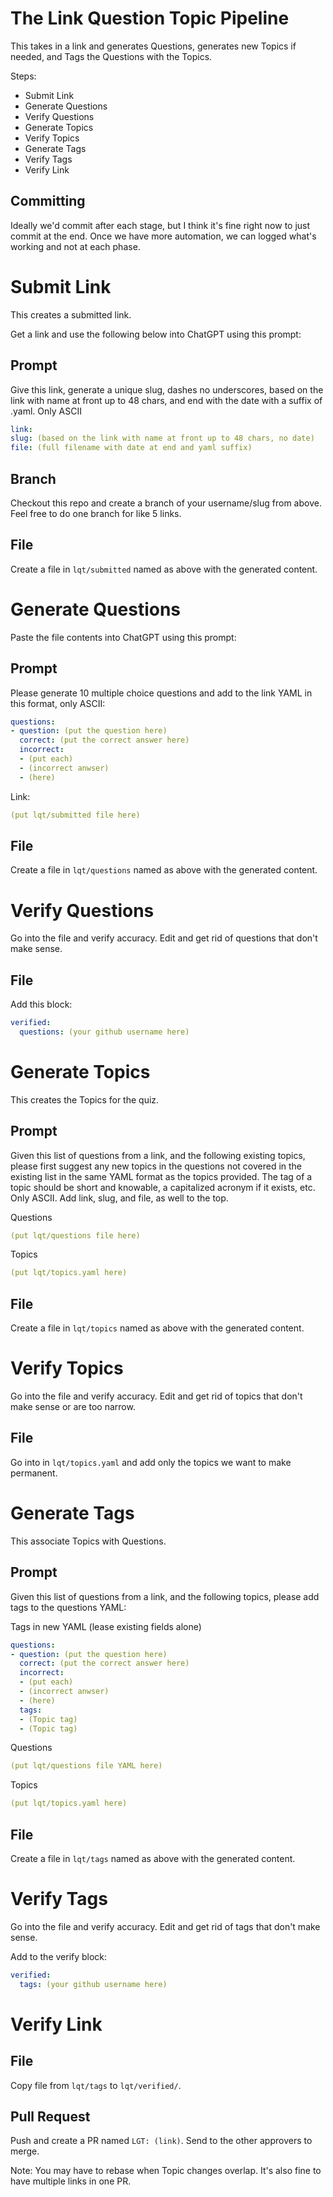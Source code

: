 The Link Question Topic Pipeline
================================

This takes in a link and generates Questions, generates new Topics if needed, and Tags the Questions with the Topics.

Steps:
- Submit Link
- Generate Questions
- Verify Questions
- Generate Topics
- Verify Topics
- Generate Tags
- Verify Tags
- Verify Link

## Committing

Ideally we'd commit after each stage, but I think it's fine right now to just commit at the end. Once we have more automation, we can logged what's working and not at each phase.

# Submit Link

This creates a submitted link.

Get a link and use the following below into ChatGPT using this prompt:

## Prompt

Give this link, generate a unique slug, dashes no underscores, based on the link with name at front up to 48 chars, and end with the date with a suffix of .yaml. Only ASCII

```yaml
link:
slug: (based on the link with name at front up to 48 chars, no date)
file: (full filename with date at end and yaml suffix)
```

## Branch

Checkout this repo and create a branch of your username/slug from above. Feel free to do one branch for like 5 links.

## File

Create a file in `lqt/submitted` named as above with the generated content.

# Generate Questions

Paste the file contents into ChatGPT using this prompt:

## Prompt

Please generate 10 multiple choice questions and add to the link YAML in this format, only ASCII:

```yaml
questions:
- question: (put the question here)
  correct: (put the correct answer here)
  incorrect:
  - (put each)
  - (incorrect anwser)
  - (here)
```

Link:
```yaml
(put lqt/submitted file here)
```

## File

Create a file in `lqt/questions` named as above with the generated content.

# Verify Questions

Go into the file and verify accuracy. Edit and get rid of questions that don't make sense.

## File

Add this block:

```yaml
verified:
  questions: (your github username here)
```

# Generate Topics

This creates the Topics for the quiz.

## Prompt

Given this list of questions from a link, and the following existing topics, please first suggest any new topics in the questions not covered in the existing list in the same YAML format as the topics provided. The tag of a topic should be short and knowable, a capitalized acronym if it exists, etc. Only ASCII. Add link, slug, and file, as well to the top.

Questions
```yaml
(put lqt/questions file here)
```

Topics

```yaml
(put lqt/topics.yaml here)
```

## File

Create a file in `lqt/topics` named as above with the generated content.

# Verify Topics

Go into the file and verify accuracy. Edit and get rid of topics that don't make sense or are too narrow.

## File

Go into in `lqt/topics.yaml` and add only the topics we want to make permanent.

# Generate Tags

This associate Topics with Questions.

## Prompt

Given this list of questions from a link, and the following topics, please add tags to the questions YAML:

Tags in new YAML (lease existing fields alone)
```yaml
questions:
- question: (put the question here)
  correct: (put the correct answer here)
  incorrect:
  - (put each)
  - (incorrect anwser)
  - (here)
  tags:
  - (Topic tag)
  - (Topic tag)
```

Questions
```yaml
(put lqt/questions file YAML here)
```

Topics
```yaml
(put lqt/topics.yaml here)
```

## File

Create a file in `lqt/tags` named as above with the generated content.

# Verify Tags

Go into the file and verify accuracy. Edit and get rid of tags that don't make sense.

Add to the verify block:

```yaml
verified:
  tags: (your github username here)
```

# Verify Link

## File

Copy file from `lqt/tags` to `lqt/verified/`.

## Pull Request

Push and create a PR named `LGT: (link)`. Send to the other approvers to merge.

Note: You may have to rebase when Topic changes overlap. It's also fine to have multiple links in one PR.
